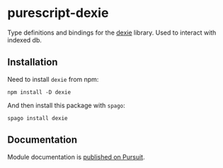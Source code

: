 # purescript-dexie

Type definitions and bindings for the [dexie](https://dexie.org) library. Used to interact with indexed db.

## Installation

Need to install `dexie` from npm:

```
npm install -D dexie
```

And then install this package with `spago`:

```
spago install dexie
```

## Documentation

Module documentation is [published on Pursuit](http://pursuit.purescript.org/packages/purescript-dexie).
